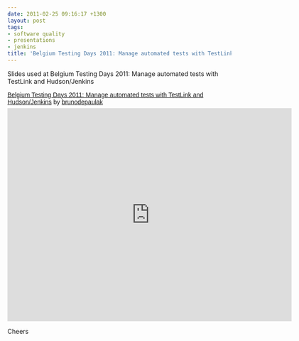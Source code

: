 ```yaml
---
date: 2011-02-25 09:16:17 +1300
layout: post
tags:
- software quality
- presentations
- jenkins
title: 'Belgium Testing Days 2011: Manage automated tests with TestLink and Hudson/Jenkins'
---
```


Slides used at Belgium Testing Days 2011: Manage automated tests with TestLink and Hudson/Jenkins

<p  style=" margin: 12px auto 6px auto; font-family: Helvetica,Arial,Sans-serif; font-style: normal; font-variant: normal; font-weight: normal; font-size: 14px; line-height: normal; font-size-adjust: none; font-stretch: normal; -x-system-font: none; display: block;">   <a title="View Belgium Testing Days 2011: Manage automated tests with TestLink and Hudson&#x2F;Jenkins on Scribd" href="http://www.scribd.com/doc/49532027/Belgium-Testing-Days-2011-Manage-automated-tests-with-TestLink-and-Hudson-Jenkins"  style="text-decoration: underline;" >Belgium Testing Days 2011: Manage automated tests with TestLink and Hudson&#x2F;Jenkins</a> by <a title="View brunodepaulak's profile on Scribd" href="http://www.scribd.com/brunodepaulak"  style="text-decoration: underline;" >brunodepaulak</a></p><iframe class="scribd_iframe_embed" src="http://www.scribd.com/embeds/49532027/content?start_page=1&view_mode=scroll&access_key=key-axotu1xreb421slj1ly&show_recommendations=true" data-auto-height="false" data-aspect-ratio="1.2938689217759" scrolling="no" id="doc_33261" width="640" height="480" frameborder="0"></iframe>

Cheers
